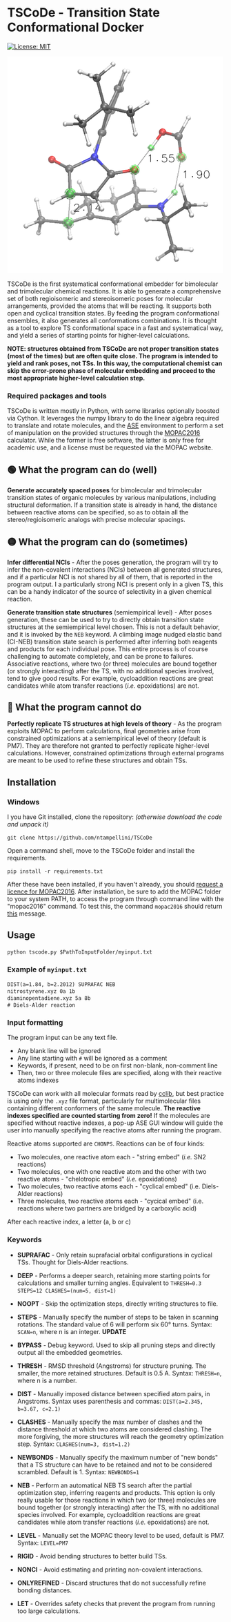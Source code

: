 # TSCoDe - Transition State Conformational Docker


 [![License: MIT](https://img.shields.io/badge/License-MIT-yellow.svg)](https://opensource.org/licenses/MIT)


<img src="images/tri.PNG" alt="TSCoDe Banner" class="center" width="500"/>

TSCoDe is the first systematical conformational embedder for bimolecular and trimolecular chemical reactions. It is able to generate a comprehensive set of both regioisomeric and stereoisomeric poses for molecular arrangements, provided the atoms that will be reacting. It supports both open and cyclical transition states. By feeding the program conformational ensembles, it also generates all conformations combinations. It is thought as a tool to explore TS conformational space in a fast and systematical way, and yield a series of starting points for higher-level calculations.

**NOTE: structures obtained from TSCoDe are not proper transition states (most of the times) but are often quite close. The program is intended to yield and rank poses, not TSs. In this way, the computational chemist can skip the error-prone phase of molecular embedding and proceed to the most appropriate higher-level calculation step.**

### Required packages and tools
TSCoDe is written mostly in Python, with some libraries optionally boosted via Cython. It leverages the numpy library to do the linear algebra required to translate and rotate molecules, and the [ASE](https://github.com/rosswhitfield/ase) environment to perform a set of manipulation on the provided structures through the [MOPAC2016](http://openmopac.net/MOPAC2016.html) calculator. While the former is free software, the latter is only free for academic use, and a license must be requested via the MOPAC website.

## :green_circle: What the program can do (well)
**Generate accurately spaced poses** for bimolecular and trimolecular transition states of organic molecules by various manipulations, including structural deformation. If a transition state is already in hand, the distance between reactive atoms can be specified, so as to obtain all the stereo/regioisomeric analogs with precise molecular spacings.

## :yellow_circle: What the program can do (sometimes)
**Infer differential NCIs** - After the poses generation, the program will try to infer the non-covalent interactions (NCIs) between all generated structures, and if a particular NCI is not shared by all of them, that is reported in the program output. I a particularly strong NCI is present only in a given TS, this can be a handy indicator of the source of selectivity in a given chemical reaction.

**Generate transition state structures** (semiempirical level) - After poses generation, these can be used to try to directly obtain transition state structures at the semiempirical level chosen. This is not a default behavior, and it is invoked by the `NEB` keyword. A climbing image nudged elastic band (CI-NEB) transition state search is performed after inferring both reagents and products for each individual pose. This entire process is of course challenging to automate completely, and can be prone to failures. Associative reactions, where two (or three) molecules are bound together (or strongly interacting) after the TS, with no additional species involved, tend to give good results. For example, cycloaddition reactions are great candidates while atom transfer reactions (*i.e.* epoxidations) are not.

## :red_circle: What the program cannot do
**Perfectly replicate TS structures at high levels of theory** - As the program exploits MOPAC to perform calculations, final geometries arise from constrained optimizations at a semiempirical level of theory (default is PM7). They are therefore not granted to perfectly replicate higher-level calculations. However, constrained optimizations through external programs are meant to be used to refine these structures and obtain TSs.


## Installation
### Windows 
I you have Git installed, clone the repository: *(otherwise download the code and unpack it)*

    git clone https://github.com/ntampellini/TSCoDe
    
Open a command shell, move to the TSCoDe folder and install the requirements.

    pip install -r requirements.txt

After these have been installed, if you haven't already, you should [request a licence for MOPAC2016](http://openmopac.net/form.php). After installation, be sure to add the MOPAC folder to your system PATH, to access the program through command line with the "mopac2016" command. To test this, the command `mopac2016` should return [this](https://gist.github.com/ntampellini/82224abb9db1c1880e91ad7e0682e34d) message.

## Usage

    python tscode.py $PathToInputFolder/myinput.txt

### Example of `myinput.txt`
    DIST(a=1.84, b=2.2012) SUPRAFAC NEB
    nitrostyrene.xyz 0a 1b
    diaminopentadiene.xyz 5a 8b
    # Diels-Alder reaction
    

### Input formatting
The program input can be any text file.
- Any blank line will be ignored
- Any line starting with `#` will be ignored as a comment
- Keywords, if present, need to be on first non-blank, non-comment line
- Then, two or three molecule files are specified, along with their reactive atoms indexes

TSCoDe can work with all molecular formats read by [cclib](https://github.com/cclib/cclib), but best practice is using only the `.xyz` file format, particularly for multimolecular files containing different conformers of the same molecule. **The reactive indexes specified are counted starting from zero!** If the molecules are specified without reactive indexes, a pop-up ASE GUI window will guide the user into manually specifying the reactive atoms after running the program.
 
Reactive atoms supported are `CHONPS`. Reactions can be of four kinds:
- Two molecules, one reactive atom each - "string embed" (*i.e.* SN2 reactions)
- Two molecules, one with one reactive atom and the other with two reactive atoms - "chelotropic embed" (*i.e.* epoxidations)
- Two molecules, two reactive atoms each - "cyclical embed" (i.e. Diels-Alder reactions)
- Three molecules, two reactive atoms each - "cycical embed" (i.e. reactions where two partners are bridged by a carboxylic acid)

After each reactive index, a letter (a, b or c)
  
### Keywords
- **SUPRAFAC** - Only retain suprafacial orbital configurations in cyclical TSs. Thought for Diels-Alder reactions.


- **DEEP** - Performs a deeper search, retaining more starting points for calculations and smaller turning angles. Equivalent to `THRESH=0.3 STEPS=12 CLASHES=(num=5, dist=1)`


- **NOOPT** - Skip the optimization steps, directly writing structures to file.

  

- **STEPS** - Manually specify the number of steps to be taken in scanning rotations. The standard value of 6 will perform six 60° turns. Syntax: `SCAN=n`, where n is an integer. **UPDATE**

  

- **BYPASS** - Debug keyword. Used to skip all pruning steps and directly output all the embedded geometries.

  

- **THRESH** - RMSD threshold (Angstroms) for structure pruning. The smaller, the more retained structures. Default is 0.5 A. Syntax: `THRESH=n`, where n is a number.

  

- **DIST** - Manually imposed distance between specified atom pairs, in Angstroms. Syntax uses parenthesis and commas: `DIST(a=2.345, b=3.67, c=2.1)`

  

- **CLASHES** - Manually specify the max number of clashes and the distance threshold at which two atoms are considered clashing. The more forgiving, the more structures will reach the geometry optimization step. Syntax: `CLASHES(num=3, dist=1.2)`

  

- **NEWBONDS** - Manually specify the maximum number of "new bonds" that a TS structure can have to be retained and not to be considered scrambled. Default is 1. Syntax: `NEWBONDS=1`

  

- **NEB** - Perform an automatical NEB TS search after the partial optimization step, inferring reagents and products. This option is only really usable for those reactions in which two (or three) molecules are bound together (or strongly interacting) after the TS, with no additional species involved. For example, cycloaddition reactions are great candidates while atom transfer reactions (*i.e.* epoxidations) are not.

  

- **LEVEL** - Manually set the MOPAC theory level to be used, default is PM7. Syntax: `LEVEL=PM7`

  

- **RIGID** - Avoid bending structures to better build TSs.

  

- **NONCI** - Avoid estimating and printing non-covalent interactions.

  

- **ONLYREFINED** - Discard structures that do not successfully refine bonding distances.

  

- **LET** - Overrides safety checks that prevent the program from running too large calculations.
<!--stackedit_data:
eyJoaXN0b3J5IjpbLTYwOTQwMjk5MSw2MDAyODczMDcsNTQ3MT
EyNzk5LC02NzIxMTg1NjBdfQ==
-->